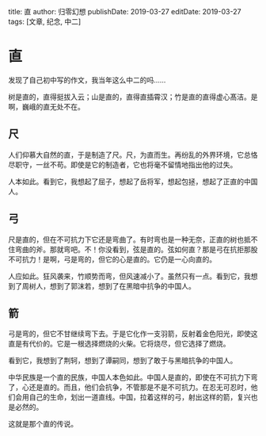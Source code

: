 title: 直
author: 归零幻想
publishDate: 2019-03-27
editDate: 2019-03-27
tags: [文章, 纪念, 中二]

<!--config-->

# 直

发现了自己初中写的作文，我当年这么中二的吗……

<!--summary-->

树是直的，直得挺拔入云；山是直的，直得直插霄汉；竹是直的直得虚心髙洁。是啊，巍峨的直无处不在。

## 尺

人们仰慕大自然的直，于是制造了尺。尺，为直而生。再纷乱的外界环境，它总恪尽职守，一丝不苟。即使是它的制造者，它也将毫不留情地指出他的过失。

人本如此。看到它，我想起了屈子，想起了岳将军，想起包拯，想起了正直的中国人。

## 弓

尺是直的，但在不可抗力下它还是弯曲了。有时弯也是一种无奈，正直的树也抵不住弯曲的斧。那就弯吧。不！你没看到，弦是直的。弦如何直？那是弓在抗拒那股不可抗力！是啊，弓是弯的，但它的心是直的。它仍是一心向直的。

人应如此。狂风袭来，竹顺势而弯，但风速减小了。虽然只有一点。看到它，我想到了周树人，想到了郭沫若，想到了在黑暗中抗争的中国人。

## 箭

弓是弯的，但它不甘继续弯下去。于是它化作一支羽箭，反射着金色阳光，即使这直是有代价的。它是一根选择燃烧的火柴。它将烧尽，但它选择了燃烧。

看到它，我想到了荆轲，想到了谭嗣同，想到了敢于与黑暗抗争的中国人。

中华民族是一个直的民族，中国人本色如此。中国人是直的，即使在不可抗力下弯了，心还是直的。而且，他们会抗争，不管那是不是不可抗力。在忍无可忍时，他们会用自己的生命，划出一道直线。中国，拉着这样的弓，射出这样的箭，复兴也是必然的。

这就是那个直的传说。

